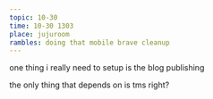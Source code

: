 ```yaml
---
topic: 10-30
time: 10-30 1303
place: jujuroom
rambles: doing that mobile brave cleanup
---
```


one thing i really need to setup is the blog publishing

the only thing that depends on is tms right?


